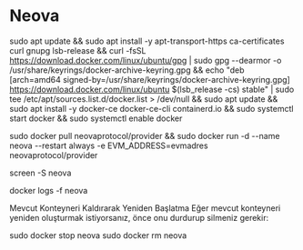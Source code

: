 # Neova


sudo apt update && sudo apt install -y apt-transport-https ca-certificates curl gnupg lsb-release && curl -fsSL https://download.docker.com/linux/ubuntu/gpg | sudo gpg --dearmor -o /usr/share/keyrings/docker-archive-keyring.gpg && echo "deb [arch=amd64 signed-by=/usr/share/keyrings/docker-archive-keyring.gpg] https://download.docker.com/linux/ubuntu $(lsb_release -cs) stable" | sudo tee /etc/apt/sources.list.d/docker.list > /dev/null && sudo apt update && sudo apt install -y docker-ce docker-ce-cli containerd.io && sudo systemctl start docker && sudo systemctl enable docker


sudo docker pull neovaprotocol/provider && sudo docker run -d --name neova --restart always -e EVM_ADDRESS=evmadres neovaprotocol/provider

screen -S neova

docker logs -f neova




Mevcut Konteyneri Kaldırarak Yeniden Başlatma
Eğer mevcut konteyneri yeniden oluşturmak istiyorsanız, önce onu durdurup silmeniz gerekir:


sudo docker stop neova
sudo docker rm neova
